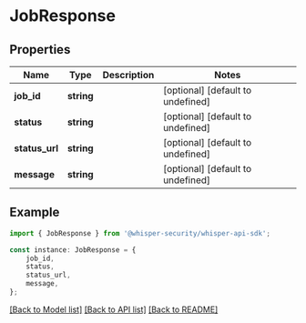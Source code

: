# JobResponse


## Properties

Name | Type | Description | Notes
------------ | ------------- | ------------- | -------------
**job_id** | **string** |  | [optional] [default to undefined]
**status** | **string** |  | [optional] [default to undefined]
**status_url** | **string** |  | [optional] [default to undefined]
**message** | **string** |  | [optional] [default to undefined]

## Example

```typescript
import { JobResponse } from '@whisper-security/whisper-api-sdk';

const instance: JobResponse = {
    job_id,
    status,
    status_url,
    message,
};
```

[[Back to Model list]](../README.md#documentation-for-models) [[Back to API list]](../README.md#documentation-for-api-endpoints) [[Back to README]](../README.md)
